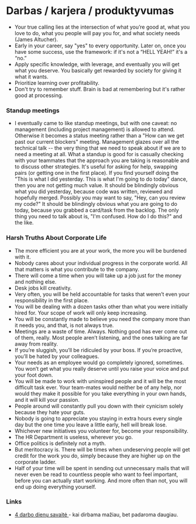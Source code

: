 # Darbas / karjera / produktyvumas

* Your true calling lies at the intersection of what you’re good at, what you love to do, what you people will pay you for, and what society needs \(James Altucher\).
* Early in your career, say "yes" to every opportunity. Later on, once you have some success, use the framework: if it's not a “HELL YEAH!” it's a “no.”
* Apply specific knowledge, with leverage, and eventually you will get what you deserve. You basically get rewarded by society for giving it what it wants.
* Prioritize learning over profitability.
* Don't try to remember stuff. Brain is bad at remembering but it's rather good at processing.

### Standup meetings

* I eventually came to like standup meetings, but with one caveat: no management \(including project management\) is allowed to attend. Otherwise it becomes a status meeting rather than a "How can we get past our current blockers" meeting. Management glazes over all the technical talk -- the very thing that we need to speak about if we are to need a meeting at all. What a standup is good for is casually checking with your teammates that the approach you are taking is reasonable and to discuss other strategies. It's useful for asking for help, swapping pairs \(or getting one in the first place\). If you find yourself doing the "This is what I did yesterday. This is what I'm going to do today" dance, then you are not getting much value. It should be blindingly obvious what you did yesterday, because code was written, reviewed and hopefully merged. Possibly you may want to say, "Hey, can you review my code?" It should be blindingly obvious what you are going to do today, because you grabbed a card/task from the backlog. The only thing you need to talk about is, "I'm confused. How do I do this?" and the like.

### Harsh Truths About Corporate Life

* The more efficient you are at your work, the more you will be burdened with it.
* Nobody cares about your individual progress in the corporate world. All that matters is what you contribute to the company.
* There will come a time when you will take up a job just for the money and nothing else.
* Desk jobs kill creativity.
* Very often, you will be held accountable for tasks that weren’t even your responsibility in the first place.
* You will be dealing with a dozen tasks other than what you were initially hired for. Your scope of work will only keep increasing.
* You will be constantly made to believe you need the company more than it needs you, and that, is not always true.
* Meetings are a waste of time. Always. Nothing good has ever come out of them, really. Most people aren’t listening, and the ones talking are far away from reality.
* If you’re sluggish, you’ll be ridiculed by your boss. If you’re proactive, you’ll be hated by your colleagues.
* Your needs as an employee would go completely ignored, sometimes. You won’t get what you really deserve until you raise your voice and put your foot down.
* You will be made to work with uninspired people and it will be the most difficult task ever. Your team-mates would neither be of any help, nor would they make it possible for you take everything in your own hands, and it will kill your passion.
* People around will constantly pull you down with their cynicism solely because they hate your guts.
* Nobody is going to appreciate you staying in extra hours every single day but the one time you leave a little early, hell will break lose.
* Whichever new initiatives you volunteer for, become your responsibility.
* The HR Department is useless, wherever you go.
* Office politics is definitely not a myth.
* But meritocracy is. There will be times when undeserving people will get credit for the work you do, simply because they are higher up on the corporate ladder.
* Half of your time will be spent in sending out unnecessary mails that will never even be read to countless people who want to feel important, before you can actually start working. And more often than not, you will end up doing everything yourself.

### Links

* [4 darbo dienų savaitė ](https://www.theguardian.com/money/2013/feb/22/four-day-week-less-is-more?CMP=share_btn_gp)- kai dirbama mažiau, bet padaroma daugiau.


